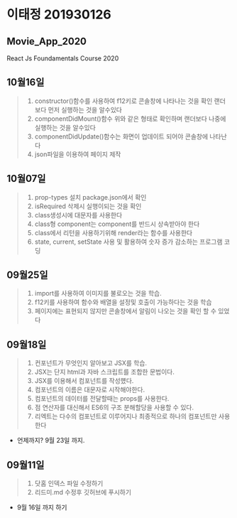 # 이태정 201930126
## Movie_App_2020

React Js Foundamentals Course 2020
## 10월16일
>1.  constructor()함수를 사용하여 f12키로 콘솔창에 나타나는 것을 확인 랜더보다 먼저 실행하는 것을 알수있다
>2.  componentDidMount()함수 위와 같은 형태로 확인하며 랜더보다 나중에 실행하는 것을 알수있다
>3.  componentDidUpdate()함수는 화면이 업데이트 되어야 콘솔창에 나타난다
>4.  json파일을 이용하여 페이지 제작



## 10월07일
>1.  prop-types 설치 package.json에서 확인 
>2.  isRequired 삭제시 실행이되는 것을 확인
>3.  class생성시에 대문자를 사용한다
>4.  class형 component는 component를 반드시 상속받아야 한다
>5.  class에서 리턴을 사용하기위해 render라는 함수를 사용한다
>6.  state, current, setState 사용 및 활용하여 숫자 증가 감소하는 프로그램 코딩



## 09월25일
>1. import를 사용하여 이미지를 불로오는 것을 학습.
>2. f12키를 사용하여 함수와 배열을 설정및 호출이 가능하다는 것을 학습
>3. 페이지에는 표현되지 않지만 콘솔창에서 알림이 나오는 것을 확인 할 수 있었다 


## 09월18일
>1. 컨포넌트가 무엇인지 알아보고 JSX를 학습.
>2. JSX는 단지 html과 자바 스크립트를 조합한 문법이다.
>3. JSX를 이용해서 컴포넌트를 작성헀다.
>4. 컴포넌트의 이름은 대문자로 시작해야한다.
>5. 컴포넌트의 데이터를 전달할때는 props를 사용한다.
>6. 점 연산자를 대신해서 ES6의 구조 분해할당을 사용할 수 있다.
>7. 리엑트는 다수의 컴포넌트로 이루어지나 최종적으로 하나의 컴포넌트만 사용한다
* 언제까지? 9월 23일 까지.

## 09월11일 
>1. 닷홈 인덱스 파일 수정하기
>2. 리드미.md 수정후 깃허브에 푸시하기
* 9월 16일 까지 하기 